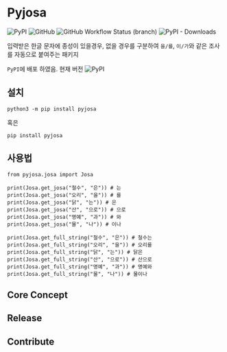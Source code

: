 # Pyjosa

![PyPI](https://img.shields.io/pypi/v/pyjosa?style=plastic) ![GitHub](https://img.shields.io/github/license/kimsehwan96/pyjosa) ![GitHub Workflow Status (branch)](https://img.shields.io/github/workflow/status/kimsehwan96/pyjosa/Publish%20Python%20%F0%9F%90%8D%20distributions%20%F0%9F%93%A6%20to%20PyPI/release) ![PyPI - Downloads](https://img.shields.io/pypi/dm/pyjosa) 

입력받은 한글 문자에 종성이 있을경우, 없을 경우를 구분하여 `을/를`, `이/가`와 같은 조사를 자동으로 붙여주는 패키지

`PyPI`에 배포 하였음. 현재 버전 ![PyPI](https://img.shields.io/pypi/v/pyjosa?style=plastic)

## 설치

`python3 -m pip install pyjosa`

혹은

`pip install pyjosa`

## 사용법

```python3
from pyjosa.josa import Josa

print(Josa.get_josa("철수", "은")) # 는
print(Josa.get_josa("오리", "을")) # 를
print(Josa.get_josa("닭", "는")) # 은
print(Josa.get_josa("산", "으로")) # 으로
print(Josa.get_josa("명예", "과")) # 와
print(Josa.get_josa("물", "나")) # 이나

print(Josa.get_full_string("철수", "은")) # 철수는
print(Josa.get_full_string("오리", "을")) # 오리를
print(Josa.get_full_string("닭", "는")) # 닭은
print(Josa.get_full_string("산", "으로")) # 산으로
print(Josa.get_full_string("명예", "과")) # 명예와
print(Josa.get_full_string("물", "나")) # 물이나

```

## Core Concept


## Release


## Contribute





